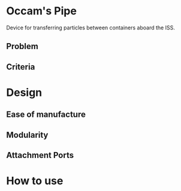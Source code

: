 # Occam's Pipe
Device for transferring particles between containers aboard the ISS. 

## Problem

## Criteria

# Design

## Ease of manufacture

## Modularity

## Attachment Ports

# How to use
